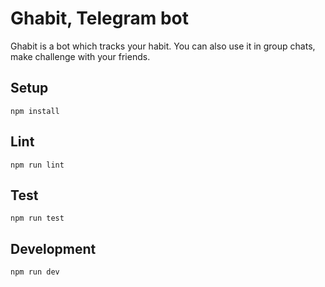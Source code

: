 # Ghabit, Telegram bot
Ghabit is a bot which tracks your habit. You can also use it in group chats, make challenge with your friends.

## Setup

```
npm install
```

## Lint

```
npm run lint
```

## Test

```
npm run test
```

## Development

```
npm run dev
```

